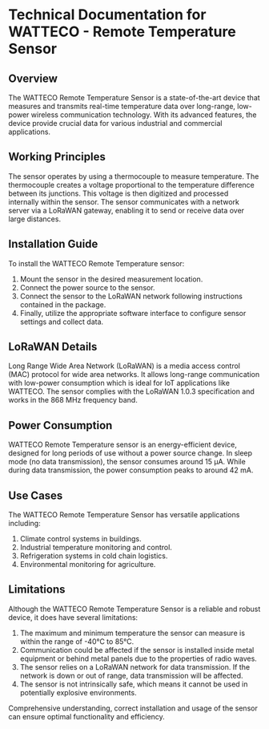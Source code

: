 # Technical Documentation for WATTECO - Remote Temperature Sensor

## Overview 

The WATTECO Remote Temperature Sensor is a state-of-the-art device that measures and transmits real-time temperature data over long-range, low-power wireless communication technology. With its advanced features, the device provide crucial data for various industrial and commercial applications.

## Working Principles 

The sensor operates by using a thermocouple to measure temperature. The thermocouple creates a voltage proportional to the temperature difference between its junctions. This voltage is then digitized and processed internally within the sensor. The sensor communicates with a network server via a LoRaWAN gateway, enabling it to send or receive data over large distances.

## Installation Guide 

To install the WATTECO Remote Temperature sensor:

1. Mount the sensor in the desired measurement location.
2. Connect the power source to the sensor.
3. Connect the sensor to the LoRaWAN network following instructions contained in the package.
4. Finally, utilize the appropriate software interface to configure sensor settings and collect data.

## LoRaWAN Details

Long Range Wide Area Network (LoRaWAN) is a media access control (MAC) protocol for wide area networks. It allows long-range communication with low-power consumption which is ideal for IoT applications like WATTECO. The sensor complies with the LoRaWAN 1.0.3 specification and works in the 868 MHz frequency band. 

## Power Consumption 

WATTECO Remote Temperature sensor is an energy-efficient device, designed for long periods of use without a power source change. In sleep mode (no data transmission), the sensor consumes around 15 µA. While during data transmission, the power consumption peaks to around 42 mA. 

## Use Cases 

The WATTECO Remote Temperature Sensor has versatile applications including:

1. Climate control systems in buildings.
2. Industrial temperature monitoring and control.
3. Refrigeration systems in cold chain logistics.
4. Environmental monitoring for agriculture.

## Limitations 

Although the WATTECO Remote Temperature Sensor is a reliable and robust device, it does have several limitations:

1. The maximum and minimum temperature the sensor can measure is within the range of -40°C to 85°C. 
2. Communication could be affected if the sensor is installed inside metal equipment or behind metal panels due to the properties of radio waves.
3. The sensor relies on a LoRaWAN network for data transmission. If the network is down or out of range, data transmission will be affected. 
4. The sensor is not intrinsically safe, which means it cannot be used in potentially explosive environments.

Comprehensive understanding, correct installation and usage of the sensor can ensure optimal functionality and efficiency.